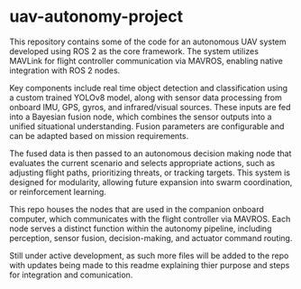 # uav-autonomy-project
This repository contains some of the code for an autonomous UAV system developed using ROS 2 as the core framework. The system utilizes MAVLink for flight controller communication via MAVROS, enabling native integration with ROS 2 nodes.

Key components include real time object detection and classification using a custom trained YOLOv8 model, along with sensor data processing from onboard IMU, GPS, gyros, and infrared/visual sources. These inputs are fed into a Bayesian fusion node, which combines the sensor outputs into a unified situational understanding. Fusion parameters are configurable and can be adapted based on mission requirements.

The fused data is then passed to an autonomous decision making node that evaluates the current scenario and selects appropriate actions, such as adjusting flight paths, prioritizing threats, or tracking targets. This system is designed for modularity, allowing future expansion into swarm coordination, or reinforcement learning.

This repo houses the nodes that are used in the companion onboard computer, which communicates with the flight controller via MAVROS. Each node serves a distinct function within the autonomy pipeline, including perception, sensor fusion, decision-making, and actuator command routing. 

Still under active development, as such more files will be added to the repo with updates being made to this readme explaining thier purpose and steps for integration and comunication.

